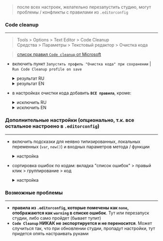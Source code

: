 > после всех настроек, желательно перезапустить студию, могут проблемы / конфликты с правилами из `.editorconfig`

### Code cleanup

<hr/>

> Tools > Options > Text Editor > Code Cleanup  
> Средства > Параметры > Текстовый редактор > Очистка кода

> [список правил `Code cleanup` от Microsoft][1]

-   включить пункт `Запустить профиль "Очистка кода" при сохранении` | `Run Code Cleanup profile on save`
    <details close>
      <summary>результат RU</summary>
      
      ![image](../../Resources/code-cleanup-on-save-ru.png)
    </details>
    <details close>
      <summary>результат EN</summary>
      
      ![image](../../Resources/code-cleanup-on-save-en.png)
    </details>

-   в настройках очистки кода добавить **`ВСЕ правила`**, кроме:
    <details close>
      <summary>исключить RU</summary>
      
      ![image](../../Resources/code-cleanup-rules-ru.png)
    </details>
    <details close>
      <summary>исключить EN</summary>
      
      ![image](../../Resources/code-cleanup-rules-en.png)
    </details>

### Дополнительные настройки (опционально, т.к. все остальное настроено в `.editorconfig`)

<hr/>

-   включить подсказки для неявно типизированных, локальных переменных (`var`, `new()`) и входных параметров метода / функции
    <details close>
      <summary>настройка</summary>
      
      ![image](../../Resources/visual-studio-parameters.png)  
      ![image](../../Resources/visual-studio-parameters-example.png)
    </details>

-   сортировка ошибок по кодам: вкладка "список ошибок" > правый клик > группирование > код
    <details close>
      <summary>настройка</summary>
      
      ![image](../../Resources/visual-studio-sort-list-errors.png)
    </details>

### Возможные проблемы

<hr/>

-   **правила из `.editorconfig`, которые помечены как `none`, отображаются как `warning` в списке ошибок**. Тут или перезапуск студии, либо само пройдет (бывает тупит)
-   **`Code Cleanup` НИКАК не экспортируется и не переносится**. Может случиться так, что при обновлении студии, пропадут настройки, тут придется опять настраивать руками

[1]: https://learn.microsoft.com/en-us/visualstudio/ide/code-styles-and-code-cleanup?view=vs-2022#code-cleanup-settings
